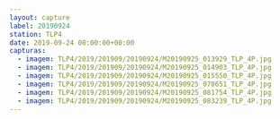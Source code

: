 ```yaml
---
layout: capture
label: 20190924
station: TLP4
date: 2019-09-24 00:00:00+00:00
capturas:
  - imagem: TLP4/2019/201909/20190924/M20190925_013929_TLP_4P.jpg
  - imagem: TLP4/2019/201909/20190924/M20190925_014903_TLP_4P.jpg
  - imagem: TLP4/2019/201909/20190924/M20190925_015550_TLP_4P.jpg
  - imagem: TLP4/2019/201909/20190924/M20190925_070651_TLP_4P.jpg
  - imagem: TLP4/2019/201909/20190924/M20190925_081754_TLP_4P.jpg
  - imagem: TLP4/2019/201909/20190924/M20190925_083239_TLP_4P.jpg
---
```

